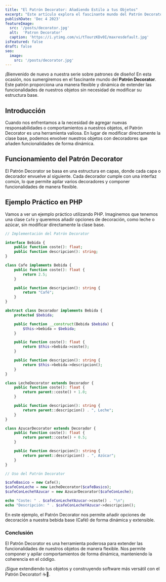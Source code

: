 ```yaml
---
title: "El Patrón Decorator: Añadiendo Estilo a tus Objetos"
excerpt: "Este artículo explora el fascinante mundo del Patrón Decorator, una herramienta versátil para extender las funcionalidades de objetos sin modificar la clase original. ¡Descubre cómo añadir estilo a tus objetos de manera dinámica!"
publishDate: 'Dec 4 2023'
featureImage:
  src: '/posts/decorator.jpg'
  alt:  'Patron Decorator'
  caption: 'https://i.ytimg.com/vi/tTourzKDv0I/maxresdefault.jpg'
isFeatured: false
draft: false
seo:
  image:
    src: '/posts/decorator.jpg'
---
```


¡Bienvenido de nuevo a nuestra serie sobre patrones de diseño! En esta ocasión, nos sumergiremos en el fascinante mundo del **Patrón Decorator**. Este patrón proporciona una manera flexible y dinámica de extender las funcionalidades de nuestros objetos sin necesidad de modificar su estructura base.

## Introducción

Cuando nos enfrentamos a la necesidad de agregar nuevas responsabilidades o comportamientos a nuestros objetos, el Patrón Decorator es una herramienta valiosa. En lugar de modificar directamente la clase base, podemos envolver nuestros objetos con decoradores que añaden funcionalidades de forma dinámica.

## Funcionamiento del Patrón Decorator

El Patrón Decorator se basa en una estructura en capas, donde cada capa o decorador envuelve al siguiente. Cada decorador cumple con una interfaz común, lo que permite apilar varios decoradores y componer funcionalidades de manera flexible.

## Ejemplo Práctico en PHP

Vamos a ver un ejemplo práctico utilizando PHP. Imaginemos que tenemos una clase `Café` y queremos añadir opciones de decoración, como leche o azúcar, sin modificar directamente la clase base.

```php
// Implementación del Patrón Decorator

interface Bebida {
    public function coste(): float;
    public function descripcion(): string;
}

class Cafe implements Bebida {
    public function coste(): float {
        return 2.5;
    }

    public function descripcion(): string {
        return "Café";
    }
}

abstract class Decorador implements Bebida {
    protected $bebida;

    public function __construct(Bebida $bebida) {
        $this->bebida = $bebida;
    }

    public function coste(): float {
        return $this->bebida->coste();
    }

    public function descripcion(): string {
        return $this->bebida->descripcion();
    }
}

class LecheDecorator extends Decorador {
    public function coste(): float {
        return parent::coste() + 1.0;
    }

    public function descripcion(): string {
        return parent::descripcion() . ", Leche";
    }
}

class AzucarDecorator extends Decorador {
    public function coste(): float {
        return parent::coste() + 0.5;
    }

    public function descripcion(): string {
        return parent::descripcion() . ", Azúcar";
    }
}

// Uso del Patrón Decorator

$cafeBasico = new Cafe();
$cafeConLeche = new LecheDecorator($cafeBasico);
$cafeConLecheYAzucar = new AzucarDecorator($cafeConLeche);

echo "Coste: " . $cafeConLecheYAzucar->coste() . "\n";
echo "Descripción: " . $cafeConLecheYAzucar->descripcion();
```

En este ejemplo, el Patrón Decorator nos permite añadir opciones de decoración a nuestra bebida base (Café) de forma dinámica y extensible.

### Conclusión

El Patrón Decorator es una herramienta poderosa para extender las funcionalidades de nuestros objetos de manera flexible. Nos permite componer y apilar comportamientos de forma dinámica, manteniendo la coherencia en el código.

¡Sigue extendiendo tus objetos y construyendo software más versátil con el Patrón Decorator! ☕🎨.

